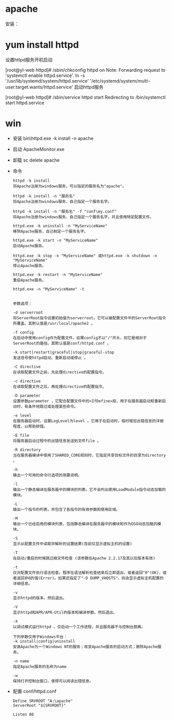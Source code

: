 ﻿#	apache
安装：

# yum install httpd
设置httpd服务开机启动

[root@yl-web httpd]# /sbin/chkconfig httpd on
Note: Forwarding request to 'systemctl enable httpd.service'.
ln -s '/usr/lib/systemd/system/httpd.service' '/etc/systemd/system/multi-user.target.wants/httpd.service'
启动httpd服务

[root@yl-web httpd]# /sbin/service httpd start
Redirecting to /bin/systemctl start  httpd.service


#   win
+   安装  bin\httpd.exe -k install -n apache
+   启动  ApacheMonitor.exe
+   卸载  sc delete apache
+   命令
        
        httpd -k install 
        将Apache注册为windows服务，可以指定的服务名为"apache"。
         
        httpd -k install -n "服务名"　
        将Apache注册为windows服务，自己指定一个服务名字。
         
        httpd -k install -n "服务名" -f "conf\my.conf"
        将Apache注册为windows服务，自己指定一个服务名字，并且使用特定配置文件。
         
        httpd.exe -k uninstall -n "MyServiceName"
        移除Apache服务，自己制定一个服务名字。
         
        httpd.exe -k start -n "MyServiceName"
        启动Apache服务。
         
        httpd.exe -k stop -n "MyServiceName" 或httpd.exe -k shutdown -n "MyServiceName"
        停止Apache服务。
         
        httpd.exe -k restart -n "MyServiceName"
        重启Apache服务。
         
        httpd.exe -n "MyServiceName" -t
        
        
        参数选项：
        
        -d serverroot
        将ServerRoot指令设置初始值为serverroot。它可以被配置文件中的ServerRoot指令所覆盖。其默认值是/usr/local/apache2 。
        
        -f config
        在启动中使用config作为配置文件。如果config不以"/"开头，则它是相对于ServerRoot的路径。其默认值是conf/httpd.conf 。
        
        -k start|restart|graceful|stop|graceful-stop
        发送信号使httpd启动、重新启动或停止 。
        
        -C directive
        在读取配置文件之前，先处理directive的配置指令。
        
        -c directive
        在读取配置文件之后，再处理directive的配置指令。
        
        -D parameter
        设置参数parameter ，它配合配置文件中的<IfDefine>段，用于在服务器启动和重新启动时，有条件地跳过或处理某些命令。
        
        -e level
        在服务器启动时，设置LogLevel为level 。它用于在启动时，临时增加出错信息的详细程度，以帮助排错。
        
        -E file
        将服务器启动过程中的出错信息发送到文件file 。
        
        -R directory
        当在服务器编译中使用了SHARED_CORE规则时，它指定共享目标文件的目录为directory 。
        
        -h
        输出一个可用的命令行选项的简要说明。
        
        -l
        输出一个静态编译在服务器中的模块的列表。它不会列出使用LoadModule指令动态加载的模块。
        
        -L
        输出一个指令的列表，并包含了各指令的有效参数和使用区域。
        
        -M
        输出一个已经启用的模块列表，包括静态编译在服务器中的模块和作为DSO动态加载的模块。
        
        -S
        显示从配置文件中读取并解析的设置结果(目前仅显示虚拟主机的设置)
        
        -T
        在启动/重启的时候跳过根文件检查 (该参数在Apache 2.2.17及其以后版本有效)
        
        -t
        仅对配置文件执行语法检查。程序在语法解析检查结束后立即退出，或者返回"0"(OK)，或者返回非0的值(Error)。如果还指定了"-D DUMP_VHOSTS"，则会显示虚拟主机配置的详细信息。
        
        -v
        显示httpd的版本，然后退出。
        
        -V
        显示httpd和APR/APR-Util的版本和编译参数，然后退出。
        
        -X
        以调试模式运行httpd 。仅启动一个工作进程，并且服务器不与控制台脱离。
        
        下列参数仅用于Windows平台：
        -k install|config|uninstall
        安装Apache为一个Windows NT的服务；改变Apache服务的启动方式；删除Apache服务。
        
        -n name
        指定Apache服务的名称为name
        
        -w
        保持打开控制台窗口，使得可以阅读出错信息。

+   配置 conf/httpd.conf
        
        Define SRVROOT "A:\apache"
        ServerRoot "${SRVROOT}"
        
        Listen 80
    
        